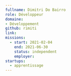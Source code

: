 ```yaml
---
fullname: Dimitri Do Bairro
role: Développeur
domaine: 
- Développement
github: rimiti
link:
missions: 
  - start: 2021-02-04 
    end: 2021-06-30 
    status: independent
    employer: 
startups: 
  - apprentissage
---
```

